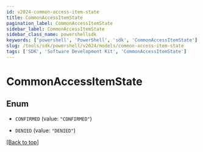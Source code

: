 ```yaml
---
id: v2024-common-access-item-state
title: CommonAccessItemState
pagination_label: CommonAccessItemState
sidebar_label: CommonAccessItemState
sidebar_class_name: powershellsdk
keywords: ['powershell', 'PowerShell', 'sdk', 'CommonAccessItemState'] 
slug: /tools/sdk/powershell/v2024/models/common-access-item-state
tags: ['SDK', 'Software Development Kit', 'CommonAccessItemState']
---
```



# CommonAccessItemState

## Enum


* `CONFIRMED` (value: `"CONFIRMED"`)

* `DENIED` (value: `"DENIED"`)


[[Back to top]](#) 

